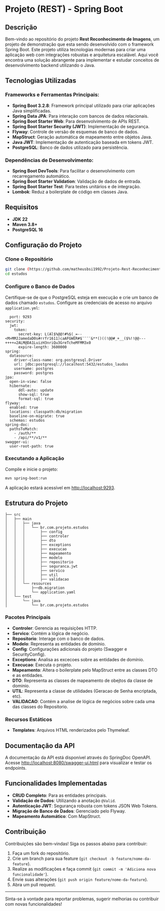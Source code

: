 # Projeto (REST) - Spring Boot

## Descrição
Bem-vindo ao repositório do projeto **Rest Reconhecimento de Imagens**, um projeto de demonstração que esta sendo desenvolvido com o framework Spring Boot. Este projeto utiliza tecnologias modernas para criar uma aplicação web com integrações robustas e arquitetura escalável. Aqui você encontra uma solução abrangente para implementar e estudar conceitos de desenvolvimento backend utilizando o Java.

## Tecnologias Utilizadas

### Frameworks e Ferramentas Principais:
- **Spring Boot 3.2.8**: Framework principal utilizado para criar aplicações Java simplificadas.
- **Spring Data JPA**: Para interação com bancos de dados relacionais.
- **Spring Boot Starter Web**: Para desenvolvimento de APIs REST.
- **Spring Boot Starter Security (JWT)**: Implementação de segurança.
- **Flyway**: Controle de versão de esquemas de banco de dados.
- **MapStruct**: Geração automática de mapeamento entre objetos Java.
- **Java JWT**: Implementação de autenticação baseada em tokens JWT.
- **PostgreSQL**: Banco de dados utilizado para persistência.

### Dependências de Desenvolvimento:
- **Spring Boot DevTools**: Para facilitar o desenvolvimento com recarregamento automático.
- **Spring Boot Starter Validation**: Validação de dados de entrada.
- **Spring Boot Starter Test**: Para testes unitários e de integração.
- **Lombok**: Reduz a boilerplate de código em classes Java.

## Requisitos

- **JDK 22**
- **Maven 3.8+**
- **PostgreSQL 16**

## Configuração do Projeto

### Clone o Repositório
```bash
git clone (https://github.com/matheusbsi1992/Projeto-Rest-Reconhecimento-Imagens).git
cd estudos
```

### Configure o Banco de Dados
Certifique-se de que o PostgreSQL esteja em execução e crie um banco de dados chamado `estudos`. Configure as credenciais de acesso no arquivo `application.yml`:

```propertiesserver:
  port: 9293
security:
  jwt:
    token:
      secret-key: L(Al$%@@!#%$(_=--<M>MMJJamedaD0s#rrfr1611)caAFGWER#$¨¨¨¨&**()((!@@#_+__($%!!@@---++++=2ALM@DA1LuizH3nriQu3GreTcheMFMM3x0
      expire-length: 3600000
spring:
  datasource:
    driver-class-name: org.postgresql.Driver
    url: jdbc:postgresql://localhost:5432/estudos_laudos
    username: postgres
    password: postgres
jpa:
  open-in-view: false
  hibernate:
      ddl-auto: update
      show-sql: true
      format-sql: true
flyway:
  enabled: true
  locations: classpath:db/migration
  baseline-on-migrate: true
  schemas: estudos
spring-doc:
  pathsToMatch:
    - /auth/**
    - /api/**/v1/**
swagger-ui:
  user-root-path: true
```

### Executando a Aplicação
Compile e inicie o projeto:

```bash
mvn spring-boot:run
```

A aplicação estará acessível em [http://localhost:9293](http://localhost:9293).

## Estrutura do Projeto

```
├── src
│   ├── main
│   │   ├── java
│   │   │   └── br.com.projeto.estudos
│   │   │       ├── config
│   │   │       ├── controler
│   │   │       ├── dto
│   │   │       ├── exceptions
│   │   │       ├── execucao
│   │   │       ├── mapeamento
│   │   │       ├── modelo
│   │   │       ├── repositorio
│   │   │       ├── seguranca.jwt
│   │   │       ├── servico
│   │   │       ├── util
│   │   │       ├── validacao
│   │   └── resources
│   │       ├──db.migration
│   │       └── application.yaml
│   └── test
│       └── java
│           └── br.com.projeto.estudos
```

### Pacotes Principais
- **Controler**: Gerencia as requisições HTTP.
- **Servico**: Contém a lógica de negócio.
- **Repositorio**: Interage com o banco de dados.
- **Modelo**: Representa as entidades de domínio.
- **Config**: Configurações adicionais do projeto (Swagger e SecurityConfig).
- **Exceptions**: Analisa as excecoes sobre as entidades de domínio.
- **Execucao**: Executa o projeto.
- **Mapeamento**: Altera o boilerplate pelo MapStruct entre as classes DTO e as entidades.
- **DTO**: Representa as classes de mapeamento de obejtos da classe de dominio.
- **UTIL**: Representa a classe de utilidades (Geracao de Senha encriptada, etc).
- **VALIDACAO**: Contém a analise de lógica de negócios sobre cada uma das classes do Repositorio.
### Recursos Estáticos
- **Templates**: Arquivos HTML renderizados pelo Thymeleaf.

## Documentação da API
A documentação da API está disponível através do SpringDoc OpenAPI. Acesse [http://localhost:8080/swagger-ui.html](http://localhost:8080/swagger-ui.html) para visualizar e testar os endpoints.

## Funcionalidades Implementadas

- **CRUD Completo**: Para as entidades principais.
- **Validação de Dados**: Utilizando a anotação `@Valid`.
- **Autenticação JWT**: Segurança robusta com tokens JSON Web Tokens.
- **Migração de Banco de Dados**: Gerenciado pelo Flyway.
- **Mapeamento Automático**: Com MapStruct.

## Contribuição
Contribuições são bem-vindas! Siga os passos abaixo para contribuir:
1. Faça um fork do repositório.
2. Crie um branch para sua feature (`git checkout -b feature/nome-da-feature`).
3. Realize as modificações e faça commit (`git commit -m 'Adiciona nova funcionalidade'`).
4. Envie suas alterações (`git push origin feature/nome-da-feature`).
5. Abra um pull request.

---

Sinta-se à vontade para reportar problemas, sugerir melhorias ou contribuir com novas funcionalidades!

